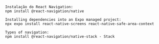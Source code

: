     Instalação do React Navigation:
    npm install @react-navigation/native

    Installing dependencies into an Expo managed project:
    npx expo install react-native-screens react-native-safe-area-context

    Types of navigation:
    npm install @react-navigation/native-stack - Stack
